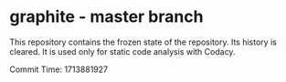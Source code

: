 # graphite - master branch

This repository contains the frozen state of the repository.
Its history is cleared. It is used only for static code
analysis with Codacy.

Commit Time: 1713881927